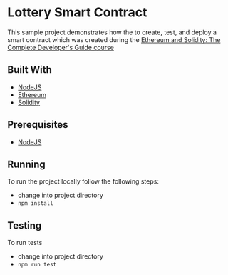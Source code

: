 # Lottery Smart Contract

This sample project demonstrates how the to create, test, and deploy a smart contract which was created during the [Ethereum and Solidity: The Complete Developer's Guide course](https://www.udemy.com/course/ethereum-and-solidity-the-complete-developers-guide/)

## Built With

* [NodeJS](https://nodejs.org/)
* [Ethereum](https://www.ethereum.org/)
* [Solidity](https://solidity.readthedocs.io/en/v0.5.8/)

## Prerequisites

* [NodeJS](https://nodejs.org/)

## Running

To run the project locally follow the following steps:

* change into project directory
* `npm install`

## Testing

To run tests

* change into project directory
* `npm run test`
